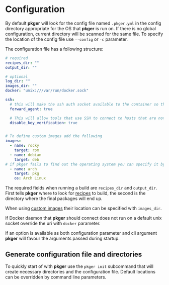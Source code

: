 # Configuration

By default **pkger** will look for the config file named `.pkger.yml` in the config directory appropriate for the OS 
that **pkger** is run on. If there is no global configuration, current directory will be scanned for the same file. 
To specify the location of the config file use `--config` or `-c` parameter.

The configuration file has a following structure:

```yaml
# required
recipes_dir: ""
output_dir: ""

# optional
log_dir: ""
images_dir: ""
docker: "unix:///var/run/docker.sock"

ssh:
  # this will make the ssh auth socket available to the container so that it can use private keys from the host.
  forward_agent: true

  # This will allow tools that use SSH to connect to hosts that are not present in the `known_hosts` file
  disable_key_verification: true


# To define custom images add the following
images:
  - name: rocky
    target: rpm
  - name: debian
    target: deb
# if pkger fails to find out the operating system you can specify it by os parameter
  - name: arch
    target: pkg
    os: Arch Linux
```

The required fields when running a build are `recipes_dir` and `output_dir`. First tells **pkger** where to look for
[recipes](./recipes.md) to build, the second is the directory where the final packages will end up.

When using [custom images](./images.md) their location can be specified with `images_dir`.

If Docker daemon that **pkger** should connect does not run on a default unix socket override the uri with `docker`
parameter.

If an option is available as both configuration parameter and cli argument **pkger** will favour the arguments passed
during startup.


## Generate configuration file and directories

To quickly start of with **pkger** use the `pkger init` subcommand that will create necessary directories and the
configuration file. Default locations can be overridden by command line parameters.
